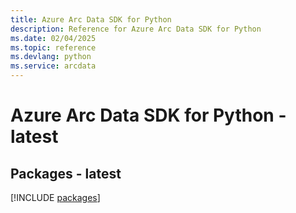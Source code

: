 ```yaml
---
title: Azure Arc Data SDK for Python
description: Reference for Azure Arc Data SDK for Python
ms.date: 02/04/2025
ms.topic: reference
ms.devlang: python
ms.service: arcdata
---
```

# Azure Arc Data SDK for Python - latest
## Packages - latest
[!INCLUDE [packages](arc-data-index.md)]